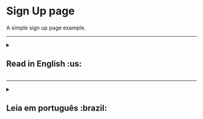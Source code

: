 <h1>Sign Up page</h1>
A simple sign up page example.

***

<details>
  <summary><h2>Read in English :us:</h2></summary><br />
  <h3><a href="https://celso-rodrigo.github.io/sign-up-page/">Take a look at the project!</a></h3>
  <h3>About</h3>
  <p>This is a sign in application where you need to properly fill the form in order to proceed.</p>
  <p>Validations:</p>
  <ul>
    <li>Email must have a valid format</li>
    <li>Username must be alphanumeric with a minimum of 3 character and a maximum of 15.</li>
    <li>Password must be have minimum of 3 character and a maximum of 15.</li>
    <li>Password can only include "@$!%*#?&^_-" as special characters.</li>
    <li>Password must include numbers, uppercase and lowercase characters</li>
    <li>You have to agree with the terms and conditions.</li>
		<li>All validations above must be true in order to sign in.</li>
  </ul>  
 
  <br/>
 
  <h3>Installation guide</h3> 
  <ol>
    <li>
      <p>Clone the repository</p>
      <pre>git clone git@github.com:celso-rodrigo/sign-up-page.git</pre>
    </li>
    <li>
      <p>Open the repository folder</p>
    </li>
    <li>
      <p>Install NPM packages</p>
      <pre>npm install</pre>
    </li>
    <li>
      <p>Start the project</p>
      <pre>npm start</pre>
    </li>
  </ol>
</details>

***

<details>
<summary><h2>Leia em português :brazil:</h2></summary><br />
  <h3><a href="https://celso-rodrigo.github.io/sign-up-page/">Dê uma olhada no projeto!</a></h3>
  <h3>Sobre</h3>
  <p>Esta é uma aplicação que simula um cadastro onde você precisa preencher corretamente todos os campos para poder prosseguir.</p>
  <p>Validações:</p>
  <ul>
    <li>Email precisa estar em um formato válido.</li>
    <li>Nome de usuário precisa ser alfanumérico com no mínimo de 3 e no máximo de 15 caracteres</li>
    <li>Senha precisa ter no mínimo de 3 e no máximo de 15 caracteres</li>
    <li>Senha pode possuir apenas "@$!%*#?&^_-" como caracteres especiais.</li>
    <li>Senha precisa incluir números, letras maiúsculas e minúsculas.</li>
    <li>Você precisa concordar com os termos e condições.</li>
    <li>Todas as validações precisam ser verdadeiras para cadastrar-se com sucesso.</li>
  </ul>  
 
  <br/>
 
  <h3>Guia de instalação</h3> 
  <ol>
    <li>
      <p>Clone o repositório</p>
			<pre>git clone git@github.com:celso-rodrigo/sign-up-page.git</pre>
    </li>
    <li>
      <p>Abra a pasta do repositório</p>
    </li>
    <li>
      <p>Instale as dependências</p>
      <pre>npm install</pre>
    </li>
    <li>
      <p>Inicie o projetot</p>
      <pre>npm start</pre>
    </li>
  </ol>
</details>
